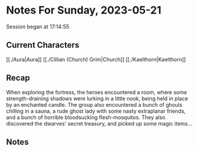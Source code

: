 # Notes For Sunday, 2023-05-21
Session began at 17:14:55
## Current Characters
[[./Aura|Aura]]
[[./Cillian (Church) Grim|Church]]
[[./Kaelthorn|Kaelthorn]]
## Recap
When exploring the fortress, the heroes encountered a room, where some strength-draining shadows were lurking in a little nook, being held in place by an enchanted candle. The group also encountered a bunch of ghouls chilling in a sauna, a rude ghost lady with some nasty extraplanar friends, and a bunch of horrible bloodsucking flesh-mosquitos. They also discovered the dwarves' secret treasury, and picked up some magic items...
## Notes
